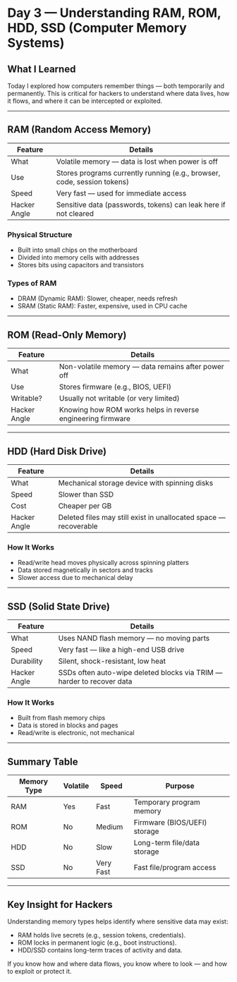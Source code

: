 # Day 3 — Understanding RAM, ROM, HDD, SSD (Computer Memory Systems)

## What I Learned

Today I explored how computers remember things — both temporarily and permanently. This is critical for hackers to understand where data lives, how it flows, and where it can be intercepted or exploited.

---

## RAM (Random Access Memory)

| Feature       | Details                                                                 |
|---------------|-------------------------------------------------------------------------|
| What          | Volatile memory — data is lost when power is off                        |
| Use           | Stores programs currently running (e.g., browser, code, session tokens) |
| Speed         | Very fast — used for immediate access                                   |
| Hacker Angle  | Sensitive data (passwords, tokens) can leak here if not cleared         |

### Physical Structure
- Built into small chips on the motherboard
- Divided into memory cells with addresses
- Stores bits using capacitors and transistors

### Types of RAM
- DRAM (Dynamic RAM): Slower, cheaper, needs refresh
- SRAM (Static RAM): Faster, expensive, used in CPU cache

---

## ROM (Read-Only Memory)

| Feature       | Details                                                                |
|---------------|------------------------------------------------------------------------|
| What          | Non-volatile memory — data remains after power off                    |
| Use           | Stores firmware (e.g., BIOS, UEFI)                                    |
| Writable?     | Usually not writable (or very limited)                                |
| Hacker Angle  | Knowing how ROM works helps in reverse engineering firmware            |

---

## HDD (Hard Disk Drive)

| Feature       | Details                                                               |
|---------------|-----------------------------------------------------------------------|
| What          | Mechanical storage device with spinning disks                        |
| Speed         | Slower than SSD                                                       |
| Cost          | Cheaper per GB                                                        |
| Hacker Angle  | Deleted files may still exist in unallocated space — recoverable      |

### How It Works
- Read/write head moves physically across spinning platters
- Data stored magnetically in sectors and tracks
- Slower access due to mechanical delay

---

## SSD (Solid State Drive)

| Feature       | Details                                                                |
|---------------|------------------------------------------------------------------------|
| What          | Uses NAND flash memory — no moving parts                              |
| Speed         | Very fast — like a high-end USB drive                                 |
| Durability    | Silent, shock-resistant, low heat                                     |
| Hacker Angle  | SSDs often auto-wipe deleted blocks via TRIM — harder to recover data |

### How It Works
- Built from flash memory chips
- Data is stored in blocks and pages
- Read/write is electronic, not mechanical

---

## Summary Table

| Memory Type | Volatile | Speed     | Purpose                        |
|-------------|----------|-----------|--------------------------------|
| RAM         | Yes      | Fast      | Temporary program memory       |
| ROM         | No       | Medium    | Firmware (BIOS/UEFI) storage   |
| HDD         | No       | Slow      | Long-term file/data storage    |
| SSD         | No       | Very Fast | Fast file/program access       |

---

## Key Insight for Hackers

Understanding memory types helps identify where sensitive data may exist:

- RAM holds live secrets (e.g., session tokens, credentials).
- ROM locks in permanent logic (e.g., boot instructions).
- HDD/SSD contains long-term traces of activity and data.

If you know how and where data flows, you know where to look — and how to exploit or protect it.
